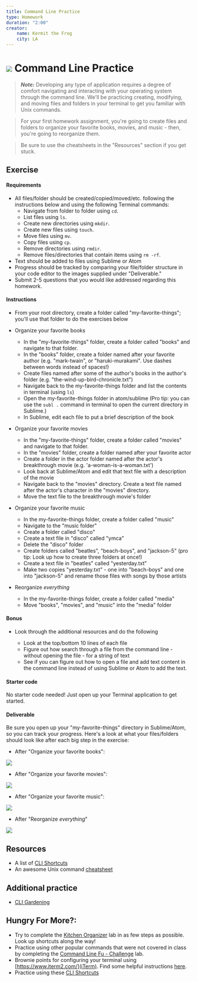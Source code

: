 ```yaml
---
title: Command Line Practice
type: Homework
duration: "2:00"
creator:
    name: Kermit the Frog
    city: LA
---
```



# ![](https://ga-dash.s3.amazonaws.com/production/assets/logo-9f88ae6c9c3871690e33280fcf557f33.png) Command Line Practice

> ***Note:*** Developing any type of application requires a degree of comfort navigating and interacting with your operating system through the command line. We'll be practicing creating, modifying, and moving files and folders in your terminal to get you familiar with Unix commands.

> For your first homework assignment, you're going to create files and folders to organize your favorite books, movies, and music - then, you're going to reorganize them.

> Be sure to use the cheatsheets in the "Resources" section if you get stuck.

## Exercise

#### Requirements
- All files/folder should be created/copied/moved/etc. following the instructions below and using the following Terminal commands:
  - Navigate from folder to folder using `cd`.
  - List files using `ls`.
  - Create new directories using `mkdir`.
  - Create new files using `touch`.
  - Move files using `mv`.
  - Copy files using `cp`.
  - Remove directories using `rmdir`.
  - Remove files/directories that contain items using `rm -rf`.
- Text should be added to files using Sublime or Atom
- Progress should be tracked by comparing your file/folder structure in your code editor to the images supplied under "Deliverable."
- Submit 2-5 questions that you would like addressed regarding this homework.


#### Instructions

- From your root directory, create a folder called "my-favorite-things"; you'll use that folder to do the exercises below

- Organize your favorite books
  - In the "my-favorite-things" folder, create a folder called "books" and navigate to that folder.
  - In the "books" folder, create a folder named after your favorite author (e.g. "mark-twain", or "haruki-murakami". Use dashes between words instead of spaces!)
  - Create files named after some of the author's books in the author's folder (e.g. "the-wind-up-bird-chronicle.txt")
  - Navigate back to the my-favorite-things folder and list the contents in terminal (using `ls`)
  - Open the my-favorite-things folder in atom/sublime (Pro tip: you can use the `subl .` command in terminal to open the current directory in Sublime.)
  - In Sublime, edit each file to put a brief description of the book


- Organize your favorite movies

  - In the "my-favorite-things" folder, create a folder called "movies" and navigate to that folder.
  - In the "movies" folder, create a folder named after your favorite actor
  - Create a folder in the actor folder named after the actor's breakthrough movie (e.g. 'a-woman-is-a-woman.txt')
  - Look back at Sublime/Atom and edit that text file with a description of the movie
  - Navigate back to the "movies" directory. Create a text file named after the actor's character in the "movies" directory.
  - Move the text file to the breakthrough movie's folder

- Organize your favorite music

  - In the my-favorite-things folder, create a folder called "music"
  - Navigate to the "music folder"
  - Create a folder called "disco"
  - Create a text file in "disco" called "ymca"
  - Delete the "disco" folder
  - Create folders called "beatles", "beach-boys", and "jackson-5" (pro tip: Look up how to create three folders at once!)
  - Create a text file in "beatles" called "yesterday.txt"
  - Make two copies "yesterday.txt" - one into "beach-boys" and one into "jackson-5" and rename those files with songs by those artists


- Reorganize _everything_

  - In the my-favorite-things folder, create a folder called "media"
  - Move "books", "movies", and "music" into the "media" folder

#### Bonus

- Look through the additional resources and do the following

  - Look at the top/bottom 10 lines of each file
  - Figure out how search through a file from the command line - without opening the file - for a string of text
  - See if you can figure out how to open a file and add text content in the command line instead of using Sublime or Atom to add the text.


#### Starter code

No starter code needed! Just open up your Terminal application to get started.

#### Deliverable

Be sure you open up your "my-favorite-things" directory in Sublime/Atom, so you can track your progress. Here's a look at what your files/folders should look like after each big step in the exercise:

- After "Organize your favorite books":

![](screenshots/books.png)

- After "Organize your favorite movies":

![](screenshots/movie.png)

- After "Organize your favorite music":

![](screenshots/music.png)

- After "Reorganize _everything_"

![](screenshots/media.png)

## Resources
- A list of [CLI Shortcuts](https://gist.github.com/alexpchin/01caa027b825d5f98871)
- An awesome Unix command [cheatsheet](https://github.com/veltman/clmystery/blob/master/cheatsheet.md)


## Additional practice
- [CLI Gardening](https://github.com/ga-dc/cli_gardening)

## Hungry For More?:
- Try to complete the [Kitchen Organizer](labs/kitchen/README.md) lab in as few steps as possible. Look up shortcuts along the way!
- Practice using other popular commands that were not covered in class by completing the [Command Line Fu - Challenge](https://github.com/ga-wdi-exercises/command_line_fu) lab.
- Brownie points for configuring your terminal using [https://www.iterm2.com/](iTerm). Find some helpful instructions [here](http://yoderbacon.com/blog/2014/10/22/how-to-customize-iterm/).
- Practice using these [CLI Shortcuts](https://gist.github.com/alexpchin/01caa027b825d5f98871)
